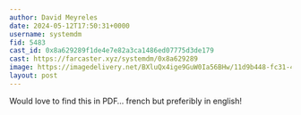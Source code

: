 ```yaml
---
author: David Meyreles
date: 2024-05-12T17:50:31+0000
username: systemdm
fid: 5483
cast_id: 0x8a629289f1de4e7e82a3ca1486ed07775d3de179
cast: https://farcaster.xyz/systemdm/0x8a629289
image: https://imagedelivery.net/BXluQx4ige9GuW0Ia56BHw/11d9b448-fc31-421e-8490-5b7e3b6d8b00/original
layout: post
---
```


Would love to find this in PDF… french but preferibly in english!

<img src='https://imagedelivery.net/BXluQx4ige9GuW0Ia56BHw/11d9b448-fc31-421e-8490-5b7e3b6d8b00/original' alt='' referrerpolicy='no-referrer'/>
